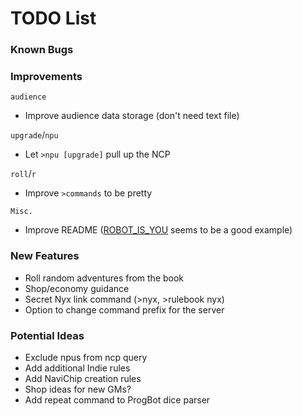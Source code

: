 # TODO List

### Known Bugs

### Improvements
`audience`
- Improve audience data storage (don't need text file)

`upgrade`/`npu`
- Let `>npu [upgrade]` pull up the NCP

`roll`/`r`
- Improve `>commands` to be pretty

`Misc.`
- Improve README ([ROBOT_IS_YOU](https://github.com/RocketRace/robot-is-you) seems to be a good example)

### New Features
- Roll random adventures from the book
- Shop/economy guidance
- Secret Nyx link command (>nyx, >rulebook nyx)
- Option to change command prefix for the server

### Potential Ideas
- Exclude npus from ncp query
- Add additional Indie rules
- Add NaviChip creation rules
- Shop ideas for new GMs?
- Add repeat command to ProgBot dice parser
